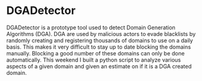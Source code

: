 # DGADetector

DGADetector is a prototype tool used to detect Domain Generation Algorithms (DGA). DGA are used by malicious actors to evade blacklists by randomly creating and registering thousands of domains to use on a daily basis. This makes it very difficult to stay up to date blocking the domains manually. Blocking a good number of these domains can only be done automatically. This weekend I built a python script to analyze various aspects of a given domain and given an estimate on if it is a DGA created domain.

